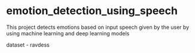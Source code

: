 # emotion_detection_using_speech

This project detects emotions based on input speech given by the user by using machine learning and deep learning models


dataset - ravdess
